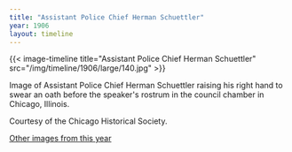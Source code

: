 ```yaml
---
title: "Assistant Police Chief Herman Schuettler"
year: 1906
layout: timeline
---
```


{{< image-timeline title="Assistant Police Chief Herman Schuettler" src="/img/timeline/1906/large/140.jpg" >}}


Image of Assistant Police Chief Herman Schuettler raising his right hand to swear an oath before the speaker's rostrum in the council chamber in Chicago, Illinois. 

Courtesy of the Chicago Historical Society.  

[Other images from this year](/historical/timeline/1906)